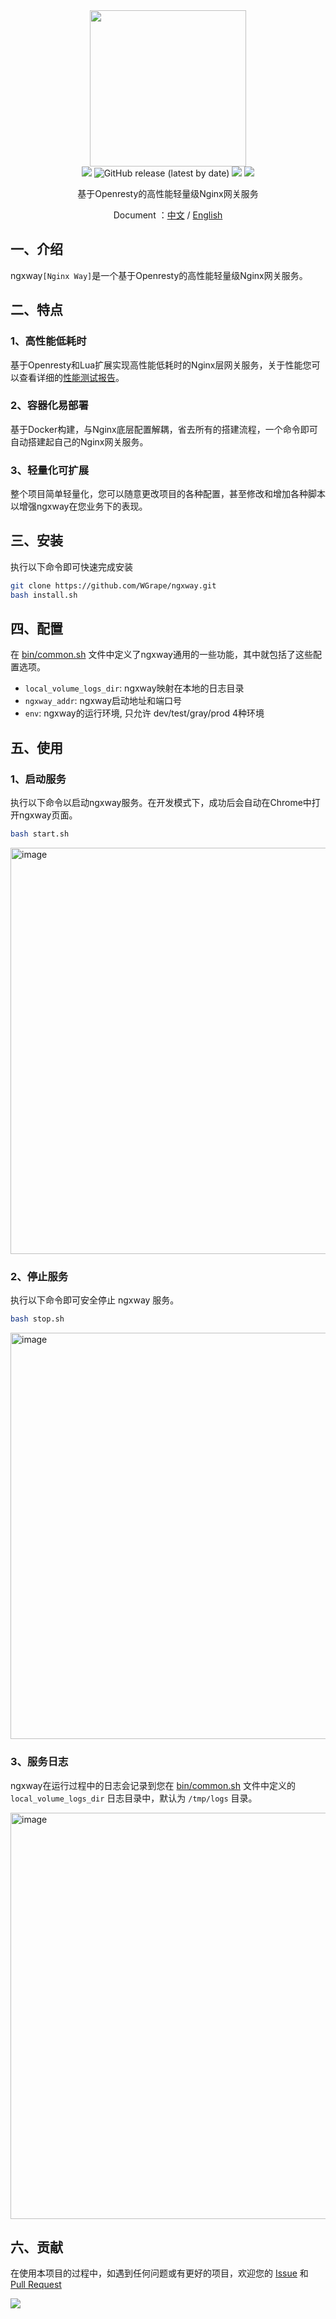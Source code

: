 <div align="center">
<img width="250" src="https://user-images.githubusercontent.com/35942268/212838933-38bec2ca-c156-4c63-8563-c645bd476cb3.png">
</div>

<div align="center">
    <!-- oscs: https://www.oscs1024.com/cd/1543980900807675904?sign=a3d02348 -->
    <!-- https://www.murphysec.com/ -->
    <a href="https://www.oscs1024.com/project/oscs/WGrape/ngxway?ref=badge_small" alt="OSCS Status"><img src="https://www.oscs1024.com/platform/badge/WGrape/ngxway.svg?size=small"/></a>
    <!-- <img src="https://github.com/wgrape/ngxway/actions/workflows/build.yml/badge.svg"> -->
    <img alt="GitHub release (latest by date)" src="https://img.shields.io/github/v/release/wgrape/ngxway">
    <img src="https://img.shields.io/badge/Document-中文/English-orange.svg">
    <img src="https://img.shields.io/badge/License-MIT-green.svg">   
</div>

<div align="center">    
    <p>基于Openresty的高性能轻量级Nginx网关服务</p>
    <p>Document ：<a href="/README.zh-CN.md">中文</a> / <a href="/README.md">English</a></p>
</div>

## 一、介绍
ngxway```[Nginx Way]```是一个基于Openresty的高性能轻量级Nginx网关服务。

## 二、特点

### 1、高性能低耗时

基于Openresty和Lua扩展实现高性能低耗时的Nginx层网关服务，关于性能您可以查看详细的[性能测试报告](./test/benchmark.md)。

### 2、容器化易部署

基于Docker构建，与Nginx底层配置解耦，省去所有的搭建流程，一个命令即可自动搭建起自己的Nginx网关服务。

### 3、轻量化可扩展

整个项目简单轻量化，您可以随意更改项目的各种配置，甚至修改和增加各种脚本以增强ngxway在您业务下的表现。

## 三、安装

执行以下命令即可快速完成安装

```bash
git clone https://github.com/WGrape/ngxway.git
bash install.sh
```

## 四、配置

在 [bin/common.sh](./bin/common.sh) 文件中定义了ngxway通用的一些功能，其中就包括了这些配置选项。

- ```local_volume_logs_dir```: ngxway映射在本地的日志目录
- ```ngxway_addr```: ngxway启动地址和端口号
- ```env```: ngxway的运行环境, 只允许 dev/test/gray/prod 4种环境


## 五、使用

### 1、启动服务
执行以下命令以启动ngxway服务。在开发模式下，成功后会自动在Chrome中打开ngxway页面。

```bash
bash start.sh
```

<img width="650" alt="image" src="https://user-images.githubusercontent.com/35942268/216760566-7cd85e99-5089-4055-909a-8253dd366d95.png">

### 2、停止服务
执行以下命令即可安全停止 ngxway 服务。

```bash
bash stop.sh
```

<img width="650" alt="image" src="https://user-images.githubusercontent.com/35942268/216760481-1eb24c24-58af-4260-afb3-96ea74dcdaca.png">

### 3、服务日志

ngxway在运行过程中的日志会记录到您在 [bin/common.sh](./bin/common.sh) 文件中定义的 ```local_volume_logs_dir``` 日志目录中，默认为 ```/tmp/logs``` 目录。

<img width="650" alt="image" src="https://user-images.githubusercontent.com/35942268/216760443-6c53d04a-f09d-4cbd-ae71-c29f8f566ba2.png">

## 六、贡献
在使用本项目的过程中，如遇到任何问题或有更好的项目，欢迎您的 [Issue](https://github.com/WGrape/ngxway/issues/new) 和 [Pull Request](https://github.com/WGrape/ngxway/pulls)

<img src="https://contrib.rocks/image?repo=wgrape/ngxway" >
